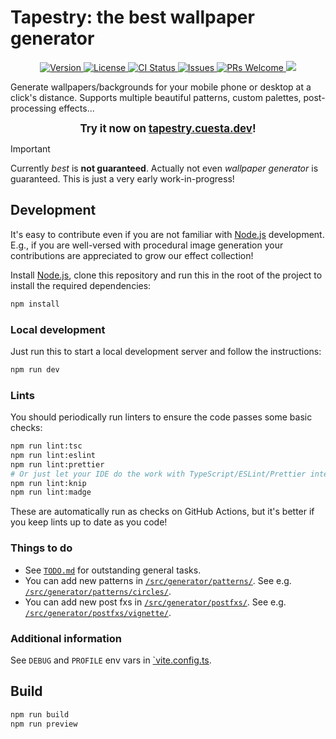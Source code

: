# Tapestry: the best wallpaper generator

<p align="center">
  <a href="#tapestry-the-best-wallpaper-generator">
    <img src="https://img.shields.io/github/package-json/v/alvaro-cuesta/tapestry" alt="Version" />
  </a>
  <a href="./LICENSE">
    <img src="https://img.shields.io/github/license/alvaro-cuesta/tapestry" alt="License" />
  </a>
  <a href="https://github.com/alvaro-cuesta/tapestry/actions/workflows/ci.yml">
    <img src="https://github.com/alvaro-cuesta/tapestry/actions/workflows/ci.yml/badge.svg" alt="CI Status" />
  </a>
  <a href="https://github.com/alvaro-cuesta/tapestry/issues">
    <img src="https://img.shields.io/github/issues/alvaro-cuesta/tapestry" alt="Issues" />
  </a>
  <a href="#development">
    <img src="https://img.shields.io/badge/PRs-welcome-brightgreen.svg" alt="PRs Welcome" />
  </a>
  <a href="https://pr.new/alvaro-cuesta/tapestry" alt="Start new PR in StackBlitz Codeflow">
    <img src="https://developer.stackblitz.com/img/start_pr_small.svg" />
  </a>
</p>

Generate wallpapers/backgrounds for your mobile phone or desktop at a click's distance. Supports multiple beautiful
patterns, custom palettes, post-processing effects...

<p align="center">
  <big><b>Try it now on <a href="https://tapestry.cuesta.dev">tapestry.cuesta.dev</a>!</b></big>
</p>

> [!IMPORTANT]
> Currently _best_ is **not guaranteed**. Actually not even _wallpaper generator_ is guaranteed. This is just a very
> early work-in-progress!

## Development

It's easy to contribute even if you are not familiar with [Node.js](https://nodejs.org) development. E.g., if you are
well-versed with procedural image generation your contributions are appreciated to grow our effect collection!

Install [Node.js](https://nodejs.org), clone this repository and run this in the root of the project to install the
required dependencies:

```sh
npm install
```

### Local development

Just run this to start a local development server and follow the instructions:

```sh
npm run dev
```

### Lints

You should periodically run linters to ensure the code passes some basic checks:

```sh
npm run lint:tsc
npm run lint:eslint
npm run lint:prettier
# Or just let your IDE do the work with TypeScript/ESLint/Prettier integrations
npm run lint:knip
npm run lint:madge
```

These are automatically run as checks on GitHub Actions, but it's better if you keep lints up to date as you code!

### Things to do

- See [`TODO.md`](TODO.md) for outstanding general tasks.
- You can add new patterns in [`/src/generator/patterns/`](./src/generator/patterns/). See e.g.
  [`/src/generator/patterns/circles/`](./src/generator/patterns/circles/).
- You can add new post fxs in [`/src/generator/postfxs/`](./src/generator/postfxs/). See e.g.
  [`/src/generator/postfxs/vignette/`](./src/generator/postfxs/vignette/).

### Additional information

See `DEBUG` and `PROFILE` env vars in [`vite.config.ts](./vite.config.ts).

## Build

```sh
npm run build
npm run preview
```
